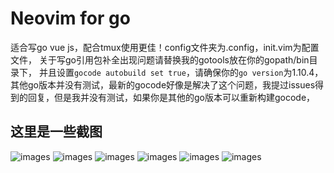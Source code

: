 # Neovim for go

适合写go vue js，配合tmux使用更佳！config文件夹为.config，init.vim为配置文件，
关于写go引用包补全出现问题请替换我的gotools放在你的gopath/bin目录下，
并且设置`gocode autobuild set true`，请确保你的`go version`为1.10.4，  
其他go版本并没有测试，最新的gocode好像是解决了这个问题，我提过issues得到的回复，但是我并没有测试，如果你是其他的go版本可以重新构建gocode，

## 这里是一些截图

![images](https://github.com/Marlboro-go/Neovim-for-go/blob/master/screenshot/01.png)
![images](https://github.com/Marlboro-go/Neovim-for-go/blob/master/screenshot/02.png)
![images](https://github.com/Marlboro-go/Neovim-for-go/blob/master/screenshot/03.png)
![images](https://github.com/Marlboro-go/Neovim-for-go/blob/master/screenshot/04.png)
![images](https://github.com/Marlboro-go/Neovim-for-go/blob/master/screenshot/07.png)
![images](https://github.com/Marlboro-go/Neovim-for-go/blob/master/screenshot/08.png)
